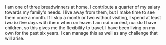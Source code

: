 I am one of three breadwinners at home. I contribute a quarter of my salary towards my family's needs. I live away from them, but I make time to see them once a month. If I skip a month or two without visiting, I spend at least two to five days with them when on leave. I am not married, nor do I have children, so this gives me the flexibility to travel. I have been living on my own for the past six years. I can manage this as well as any challenge that will arise.

